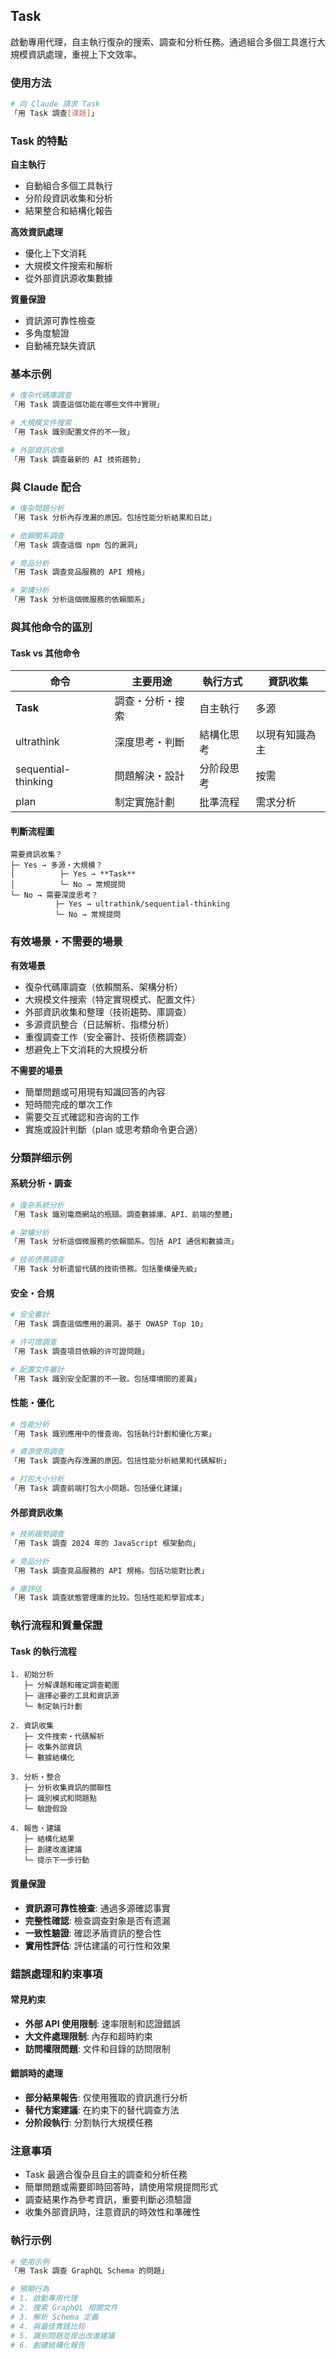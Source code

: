 ## Task

啟動專用代理，自主執行復杂的搜索、調查和分析任務。通過組合多個工具進行大規模資訊處理，重視上下文效率。

### 使用方法

```bash
# 向 Claude 請求 Task
「用 Task 調查[课題]」
```

### Task 的特點

**自主執行**

- 自動組合多個工具執行
- 分阶段資訊收集和分析
- 結果整合和結構化報告

**高效資訊處理**

- 優化上下文消耗
- 大規模文件搜索和解析
- 從外部資訊源收集數據

**質量保證**

- 資訊源可靠性檢查
- 多角度驗證
- 自動補充缺失資訊

### 基本示例

```bash
# 復杂代碼庫調查
「用 Task 調查這個功能在哪些文件中實現」

# 大規模文件搜索
「用 Task 識別配置文件的不一致」

# 外部資訊收集
「用 Task 調查最新的 AI 技術趨勢」
```

### 與 Claude 配合

```bash
# 復杂問題分析
「用 Task 分析內存洩漏的原因。包括性能分析結果和日誌」

# 依賴關系調查
「用 Task 調查這個 npm 包的漏洞」

# 竞品分析
「用 Task 調查竞品服務的 API 規格」

# 架構分析
「用 Task 分析這個微服務的依賴關系」
```

### 與其他命令的區別

#### Task vs 其他命令

| 命令 | 主要用途 | 執行方式 | 資訊收集 |
|---------|---------|----------|----------|
| **Task** | 調查・分析・搜索 | 自主執行 | 多源 |
| ultrathink | 深度思考・判斷 | 結構化思考 | 以現有知識為主 |
| sequential-thinking | 問題解決・設計 | 分阶段思考 | 按需 |
| plan | 制定實施計劃 | 批準流程 | 需求分析 |

#### 判斷流程圖

```
需要資訊收集？
├─ Yes → 多源・大規模？
│          ├─ Yes → **Task**
│          └─ No → 常規提問
└─ No → 需要深度思考？
          ├─ Yes → ultrathink/sequential-thinking
          └─ No → 常規提問
```

### 有效場景・不需要的場景

**有效場景**

- 復杂代碼庫調查（依賴關系、架構分析）
- 大規模文件搜索（特定實現模式、配置文件）
- 外部資訊收集和整理（技術趨勢、庫調查）
- 多源資訊整合（日誌解析、指標分析）
- 重復調查工作（安全審計、技術债務調查）
- 想避免上下文消耗的大規模分析

**不需要的場景**

- 簡單問題或可用現有知識回答的內容
- 短時間完成的單次工作
- 需要交互式確認和咨询的工作
- 實施或設計判斷（plan 或思考類命令更合適）

### 分類詳细示例

#### 系統分析・調查

```bash
# 復杂系統分析
「用 Task 識別電商網站的瓶頸。調查數據庫、API、前端的整體」

# 架構分析
「用 Task 分析這個微服務的依賴關系。包括 API 通信和數據流」

# 技術债務調查
「用 Task 分析遗留代碼的技術债務。包括重構優先級」
```

#### 安全・合規

```bash
# 安全審計
「用 Task 調查這個應用的漏洞。基于 OWASP Top 10」

# 许可證調查
「用 Task 調查項目依賴的许可證問題」

# 配置文件審計
「用 Task 識別安全配置的不一致。包括環境間的差異」
```

#### 性能・優化

```bash
# 性能分析
「用 Task 識別應用中的慢查询。包括執行計劃和優化方案」

# 資源使用調查
「用 Task 調查內存洩漏的原因。包括性能分析結果和代碼解析」

# 打包大小分析
「用 Task 調查前端打包大小問題。包括優化建議」
```

#### 外部資訊收集

```bash
# 技術趨勢調查
「用 Task 調查 2024 年的 JavaScript 框架動向」

# 竞品分析
「用 Task 調查竞品服務的 API 規格。包括功能對比表」

# 庫評估
「用 Task 調查狀態管理庫的比较。包括性能和學習成本」
```

### 執行流程和質量保證

#### Task 的執行流程

```
1. 初始分析
   ├─ 分解课題和確定調查範圍
   ├─ 選擇必要的工具和資訊源
   └─ 制定執行計劃

2. 資訊收集
   ├─ 文件搜索・代碼解析
   ├─ 收集外部資訊
   └─ 數據結構化

3. 分析・整合
   ├─ 分析收集資訊的關聯性
   ├─ 識別模式和問題點
   └─ 驗證假設

4. 報告・建議
   ├─ 結構化結果
   ├─ 創建改進建議
   └─ 提示下一步行動
```

#### 質量保證

- **資訊源可靠性檢查**: 通過多源確認事實
- **完整性確認**: 檢查調查對象是否有遗漏
- **一致性驗證**: 確認矛盾資訊的整合性
- **實用性評估**: 評估建議的可行性和效果

### 錯誤處理和約束事項

#### 常見約束

- **外部 API 使用限制**: 速率限制和認證錯誤
- **大文件處理限制**: 內存和超時約束
- **訪問權限問題**: 文件和目錄的訪問限制

#### 錯誤時的處理

- **部分結果報告**: 仅使用獲取的資訊進行分析
- **替代方案建議**: 在約束下的替代調查方法
- **分阶段執行**: 分割執行大規模任務

### 注意事項

- Task 最適合復杂且自主的調查和分析任務
- 簡單問題或需要即時回答時，請使用常規提問形式
- 調查結果作為參考資訊，重要判斷必须驗證
- 收集外部資訊時，注意資訊的時效性和準確性

### 執行示例

```bash
# 使用示例
「用 Task 調查 GraphQL Schema 的問題」

# 預期行為
# 1. 啟動專用代理
# 2. 搜索 GraphQL 相關文件
# 3. 解析 Schema 定義
# 4. 與最佳實践比较
# 5. 識別問題並提出改進建議
# 6. 創建結構化報告
```
